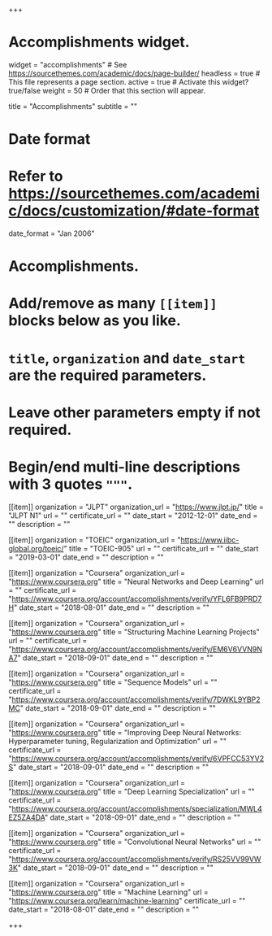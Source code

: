 +++
# Accomplishments widget.
widget = "accomplishments"  # See https://sourcethemes.com/academic/docs/page-builder/
headless = true  # This file represents a page section.
active = true  # Activate this widget? true/false
weight = 50  # Order that this section will appear.

title = "Accomplish&shy;ments"
subtitle = ""

# Date format
#   Refer to https://sourcethemes.com/academic/docs/customization/#date-format
date_format = "Jan 2006"

# Accomplishments.
#   Add/remove as many `[[item]]` blocks below as you like.
#   `title`, `organization` and `date_start` are the required parameters.
#   Leave other parameters empty if not required.
#   Begin/end multi-line descriptions with 3 quotes `"""`.

[[item]]
  organization = "JLPT"
  organization_url = "https://www.jlpt.jp/"
  title = "JLPT N1"
  url = ""
  certificate_url = ""
  date_start = "2012-12-01"
  date_end = ""
  description = ""

[[item]]
  organization = "TOEIC"
  organization_url = "https://www.iibc-global.org/toeic/"
  title = "TOEIC-905"
  url = ""
  certificate_url = ""
  date_start = "2019-03-01"
  date_end = ""
  description = ""

[[item]]
  organization = "Coursera"
  organization_url = "https://www.coursera.org"
  title = "Neural Networks and Deep Learning"
  url = ""
  certificate_url = "https://www.coursera.org/account/accomplishments/verify/YFL6FB9PRD7H"
  date_start = "2018-08-01"
  date_end = ""
  description = ""

[[item]]
  organization = "Coursera"
  organization_url = "https://www.coursera.org"
  title = "Structuring Machine Learning Projects"
  url = ""
  certificate_url = "https://www.coursera.org/account/accomplishments/verify/EM6V6VVN9NA7"
  date_start = "2018-09-01"
  date_end = ""
  description = ""

[[item]]
  organization = "Coursera"
  organization_url = "https://www.coursera.org"
  title = "Sequence Models"
  url = ""
  certificate_url = "https://www.coursera.org/account/accomplishments/verify/7DWKL9YBP2MC"
  date_start = "2018-09-01"
  date_end = ""
  description = ""

[[item]]
  organization = "Coursera"
  organization_url = "https://www.coursera.org"
  title = "Improving Deep Neural Networks: Hyperparameter tuning, Regularization and Optimization"
  url = ""
  certificate_url = "https://www.coursera.org/account/accomplishments/verify/6VPFCC53YV2S"
  date_start = "2018-09-01"
  date_end = ""
  description = ""
  
[[item]]
  organization = "Coursera"
  organization_url = "https://www.coursera.org"
  title = "Deep Learning Specialization"
  url = ""
  certificate_url = "https://www.coursera.org/account/accomplishments/specialization/MWL4EZ5ZA4DA"
  date_start = "2018-09-01"
  date_end = ""
  description = ""

[[item]]
  organization = "Coursera"
  organization_url = "https://www.coursera.org"
  title = "Convolutional Neural Networks"
  url = ""
  certificate_url = "https://www.coursera.org/account/accomplishments/verify/RS25VV99VW3K"
  date_start = "2018-09-01"
  date_end = ""
  description = ""

[[item]]
  organization = "Coursera"
  organization_url = "https://www.coursera.org"
  title = "Machine Learning"
  url = "https://www.coursera.org/learn/machine-learning"
  certificate_url = ""
  date_start = "2018-08-01"
  date_end = ""
  description = ""

+++
